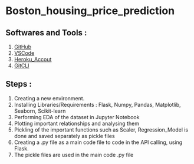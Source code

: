 # Boston_housing_price_prediction

## Softwares and Tools :

1. [GitHub](https://github.com/triomit50)
2. [VSCode](https://code.visualstudio.com/)
3. [Heroku_Accout](https://www.heroku.com/)
4. [GitCLI](https://git-scm.com/)

## Steps : 
1. Creating a new environment.
2. Installing Libraries/Requirements : Flask, Numpy, Pandas, Matplotlib,   Seaborn, Scikit-learn
3. Performing EDA of the dataset in Jupyter Notebook
4. Plotting important relationships and analysing them
5. Pickling of the important functions such as Scaler, Regression_Model is done and saved separately as pickle files
6. Creating a .py file as a main code file to code in the API calling, using Flask.
7. The pickle files are used in the main code .py file